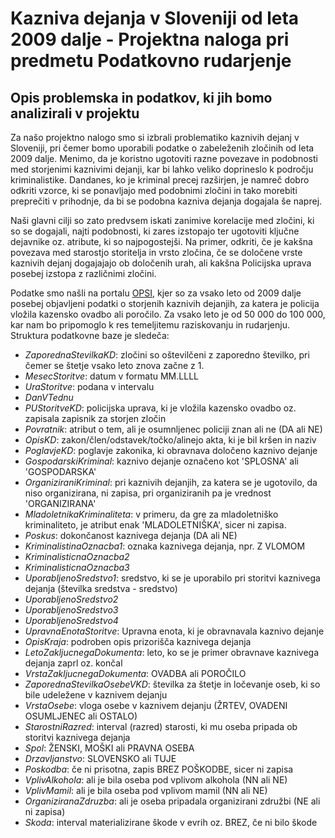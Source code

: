 # Kazniva dejanja v Sloveniji od leta 2009 dalje - Projektna naloga pri predmetu Podatkovno rudarjenje

## Opis problemska in podatkov, ki jih bomo analizirali v projektu
Za našo projektno nalogo smo si izbrali problematiko kaznivih dejanj v Sloveniji, pri čemer bomo uporabili podatke o 
zabeleženih zločinih od leta 2009 dalje. Menimo, da je koristno ugotoviti razne povezave in podobnosti med storjenimi kaznivimi dejanji, kar bi lahko veliko doprineslo k področju kriminalistike. Dandanes, ko je kriminal precej razširjen, je namreč dobro odkriti vzorce, ki se ponavljajo med podobnimi zločini in tako morebiti preprečiti v prihodnje, da bi se podobna kazniva dejanja dogajala še naprej.

Naši glavni cilji so zato predvsem iskati zanimive korelacije med zločini, ki so se dogajali, najti podobnosti, ki zares izstopajo ter ugotoviti ključne dejavnike oz. atribute, ki so najpogostejši. Na primer, odkriti, če je kakšna povezava med starostjo storitelja in vrsto zločina, če se določene vrste kaznivih dejanj dogajajajo ob določenih urah, ali kakšna Policijska uprava posebej izstopa z različnimi zločini.

Podatke smo našli na portalu [OPSI](https://podatki.gov.si/dataset/mnzpkazniva-dejanja-od-leta-2009-dalje), kjer so za vsako leto od 2009 dalje posebej objavljeni podatki o storjenih kaznivih dejanjih, za katera je policija vložila kazensko ovadbo ali poročilo. Za vsako leto je od 50 000 do 100 000, kar nam bo pripomoglo k res temeljitemu raziskovanju in rudarjenju.
Struktura podatkovne baze je sledeča:
- *ZaporednaStevilkaKD*: zločini so oštevilčeni z zaporedno številko, pri čemer se štetje vsako leto znova začne z 1.
- *MesecStoritve*: datum v formatu MM.LLLL
- *UraStoritve*: podana v intervalu
- *DanVTednu*
- *PUStoritveKD*: policijska uprava, ki je vložila kazensko ovadbo oz. zapisala zapisnik za storjen zločin
- *Povratnik*: atribut o tem, ali je osumnljenec policiji znan ali ne (DA ali NE)
- *OpisKD*: zakon/člen/odstavek/točko/alinejo akta, ki je bil kršen in naziv
- *PoglavjeKD*: poglavje zakonika, ki obravnava določeno kaznivo dejanje
- *GospodarskiKriminal*: kaznivo dejanje označeno kot 'SPLOSNA' ali 'GOSPODARSKA'
- *OrganiziraniKriminal*: pri kaznivih dejanjih, za katera se je ugotovilo, da niso organizirana, ni zapisa, pri organiziranih pa je vrednost 'ORGANIZIRANA'
- *MladoletnikaKriminaliteta*: v primeru, da gre za mladoletniško kriminaliteto, je atribut enak 'MLADOLETNIŠKA', sicer ni zapisa.
- *Poskus*: dokončanost kaznivega dejanja (DA ali NE)
- *KriminalistinaOznacba1*: oznaka kaznivega dejanja, npr. Z VLOMOM 
- *KriminalisticnaOznacba2*
- *KriminalisticnaOznacba3*
- *UporabljenoSredstvo1*: sredstvo, ki se je uporabilo pri storitvi kaznivega dejanja (številka sredstva - sredstvo)
- *UporabljenoSredstvo2*
- *UporabljenoSredstvo3*
- *UporabljenoSredstvo4*
- *UpravnaEnotaStoritve*: Upravna enota, ki je obravnavala kaznivo dejanje
- *OpisKraja*: podroben opis prizorišča kaznivega dejanja
- *LetoZakljucnegaDokumenta*: leto, ko se je primer obravnave kaznivega dejanja zaprl oz. končal
- *VrstaZakljucnegaDokumenta*: OVADBA ali POROČILO
- *ZaporednaStevilkaOsebeVKD*: številka za štetje in ločevanje oseb, ki so bile udeležene v kaznivem dejanju
- *VrstaOsebe*: vloga osebe v kaznivem dejanju (ŽRTEV, OVADENI OSUMLJENEC ali OSTALO)
- *StarostniRazred*: interval (razred) starosti, ki mu oseba pripada ob storitvi kaznivega dejanja
- *Spol*: ŽENSKI, MOŠKI ali PRAVNA OSEBA
- *Drzavljanstvo*: SLOVENSKO ali TUJE
- *Poskodba*: če ni prisotna, zapis BREZ POŠKODBE, sicer ni zapisa
- *VplivAlkohola*: ali je bila oseba pod vplivom alkohola (NN ali NE)
- *VplivMamil*: ali je bila oseba pod vplivom mamil (NN ali NE)
- *OrganiziranaZdruzba*: ali je oseba pripadala organizirani združbi (NE ali ni zapisa)
- *Skoda*: interval materializirane škode v evrih oz. BREZ, če ni bilo škode